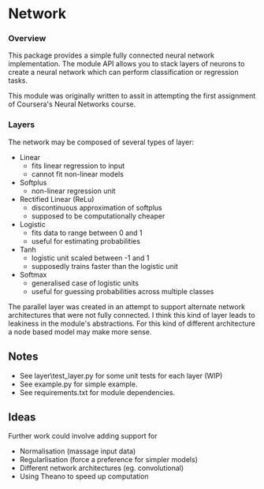 # Network

### Overview
This package provides a simple fully connected neural network implementation. The module API allows you to stack layers of neurons to create a neural network which can perform classification or regression tasks.

This module was originally written to assit in attempting the first assignment of Coursera's Neural Networks course.

### Layers

The network may be composed of several types of layer: 

* Linear
    * fits linear regression to input
    * cannot fit non-linear models
* Softplus
    * non-linear regression unit
* Rectified Linear (ReLu)
    * discontinuous approximation of softplus
    * supposed to be computationally cheaper
* Logistic
    * fits data to range between 0 and 1
    * useful for estimating probabilities
* Tanh
    * logistic unit scaled between -1 and 1
    * supposedly trains faster than the logistic unit
* Softmax
    * generalised case of logistic units
    * useful for guessing probabilities across multiple classes

The parallel layer was created in an attempt to support alternate network architectures that were not fully connected. I think this kind of layer leads to leakiness in the module's abstractions. For this kind of different architecture a node based model may make more sense.

## Notes

* See layer\test_layer.py for some unit tests for each layer (WIP)
* See example.py for simple example.
* See requirements.txt for module dependencies.

## Ideas

Further work could involve adding support for
* Normalisation (massage input data)
* Regularlisation (force a preference for simpler models)
* Different network architectures (eg. convolutional)
* Using Theano to speed up computation